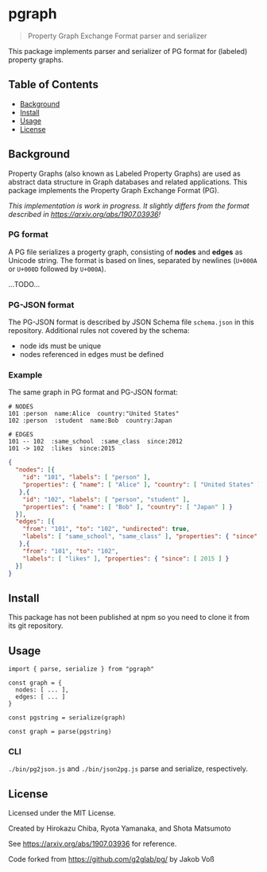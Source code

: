 # pgraph

> Property Graph Exchange Format parser and serializer

This package implements parser and serializer of PG format for (labeled) property graphs. 

## Table of Contents

- [Background](#background)
- [Install](#install)
- [Usage](#usage)
- [License](#license)

## Background

Property Graphs (also known as Labeled Property Graphs) are used as abstract
data structure in Graph databases and related applications. This package
implements the Property Graph Exchange Format (PG).

*This implementation is work in progress. It slightly differs from the format described in
<https://arxiv.org/abs/1907.03936>!*

### PG format

A PG file serializes a progerty graph, consisting of **nodes** and **edges** as
Unicode string. The format is based on lines, separated by newlines (`U+000A` or
`U+000D` followed by `U+000A`).

...TODO... 

### PG-JSON format

The PG-JSON format is described by JSON Schema file `schema.json` in this
repository. Additional rules not covered by the schema:

- node ids must be unique
- nodes referenced in edges must be defined

### Example

The same graph in PG format and PG-JSON format:

~~~
# NODES
101 :person  name:Alice  country:"United States"
102 :person  :student  name:Bob  country:Japan

# EDGES
101 -- 102  :same_school  :same_class  since:2012
101 -> 102  :likes  since:2015
~~~

~~~json
{
  "nodes": [{
    "id": "101", "labels": [ "person" ],
    "properties": { "name": [ "Alice" ], "country": [ "United States" ] }
   },{
    "id": "102", "labels": [ "person", "student" ],
    "properties": { "name": [ "Bob" ], "country": [ "Japan" ] }
  }],
  "edges": [{
    "from": "101", "to": "102", "undirected": true,
    "labels": [ "same_school", "same_class" ], "properties": { "since": [ 2012 ] }
   },{
    "from": "101", "to": "102",
    "labels": [ "likes" ], "properties": { "since": [ 2015 ] }
  }]
}
~~~

## Install

This package has not been published at npm so you need to clone it from its git repository.

## Usage

~~~
import { parse, serialize } from "pgraph"

const graph = {
  nodes: [ ... ],
  edges: [ ... ] 
}

const pgstring = serialize(graph)

const graph = parse(pgstring)
~~~

### CLI

`./bin/pg2json.js` and `./bin/json2pg.js` parse and serialize, respectively.

## License

Licensed under the MIT License.

Created by Hirokazu Chiba, Ryota Yamanaka, and Shota Matsumoto

See <https://arxiv.org/abs/1907.03936> for reference.

Code forked from <https://github.com/g2glab/pg/> by Jakob Voß
